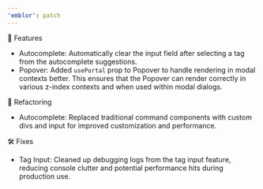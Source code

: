 ```yaml
---
'emblor': patch
---
```


🚀 Features

- Autocomplete: Automatically clear the input field after selecting a tag from the autocomplete suggestions.
- Popover: Added `usePortal` prop to Popover to handle rendering in modal contexts better. This ensures that the Popover can render correctly in various z-index contexts and when used within modal dialogs.

🔄 Refactoring

- Autocomplete: Replaced traditional command components with custom divs and input for improved customization and performance.

🛠️ Fixes

- Tag Input: Cleaned up debugging logs from the tag input feature, reducing console clutter and potential performance hits during production use.
